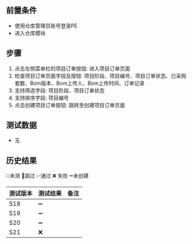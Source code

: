 
## 前置条件

- 使用仓库管理员账号登录PE
- 进入仓库模块

## 步骤

1. 点击左侧菜单栏的项目订单按钮: 进入项目订单页面
2. 检查项目订单页面字段及按钮: 项目阶段、项目编号、项目订单状态、已采购套数、Bom版本、Bom上传人、Bom上传时间、订单记录
3. 支持筛选字段: 项目阶段、项目订单状态
4. 支持排序字段: 项目编号
5. 点击创建项目订单按钮: 跳转至创建项目订单页面

## 测试数据

- 无

## 历史结果
 ◻️未测    🚫跳过     ✅通过    ❌ 失败    ➖未创建
 
| 测试版本 | 测试结果 | 备注 |
| ---- | ---- | ---- |
| S18 | ➖ |  |
| S19 | ➖ |  |
| S20 | ➖ |  |
| S21 | ❌ |  |
